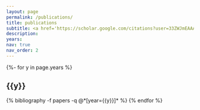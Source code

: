 ```yaml
---
layout: page
permalink: /publications/
title: publications
subtitle: <a href='https://scholar.google.com/citations?user=33ZWJmEAAAAJ&hl=en'>Google Scholar</a>
description: 
years: 
nav: true
nav_order: 2
---
```

<!-- _pages/publications.md -->
<div class="publications">

{%- for y in page.years %}
  <h2 class="year">{{y}}</h2>
  {% bibliography -f papers -q @*[year={{y}}]* %}
{% endfor %}

</div>

